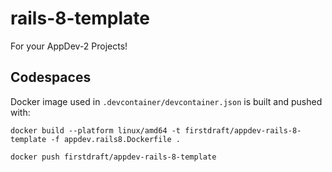 # rails-8-template

For your AppDev-2 Projects!

## Codespaces

Docker image used in `.devcontainer/devcontainer.json` is built and pushed with:

```
docker build --platform linux/amd64 -t firstdraft/appdev-rails-8-template -f appdev.rails8.Dockerfile .

docker push firstdraft/appdev-rails-8-template
```
